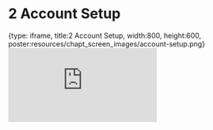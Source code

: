 # 2 Account Setup
 
{type: iframe, title:2 Account Setup, width:800, height:600, poster:resources/chapt_screen_images/account-setup.png}
![](https://hutchdatascience.org/FH_Cluster_Guide/no_toc/account-setup.html)
 

 
